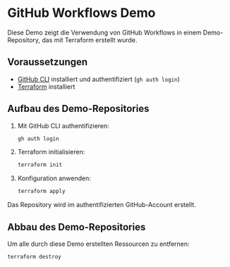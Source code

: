 # GitHub Workflows Demo

Diese Demo zeigt die Verwendung von GitHub Workflows in einem Demo-Repository, das mit Terraform erstellt wurde.

## Voraussetzungen

- [GitHub CLI](https://cli.github.com/) installiert und authentifiziert (`gh auth login`)
- [Terraform](https://www.terraform.io/) installiert

## Aufbau des Demo-Repositories

1. Mit GitHub CLI authentifizieren:

    ```sh
    gh auth login
    ```

2. Terraform initialisieren:

    ```sh
    terraform init
    ```

3. Konfiguration anwenden:

    ```sh
    terraform apply
    ```

Das Repository wird im authentifizierten GitHub-Account erstellt.

## Abbau des Demo-Repositories

Um alle durch diese Demo erstellten Ressourcen zu entfernen:

```sh
terraform destroy
```
